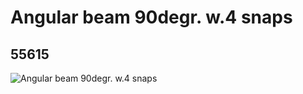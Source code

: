 # Angular beam 90degr. w.4 snaps
## 55615
![Angular beam 90degr. w.4 snaps](https://lc-www-live-s.legocdn.com/media/bricks/5/2/4296059.jpg)